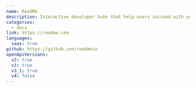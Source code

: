 ```yaml
---
name: ReadMe
description: Interactive developer hubs that help users succeed with your APIs 🦉
categories:
  - docs
link: https://readme.com
languages:
  saas: true
github: https://github.com/readmeio
openApiVersions:
  v2: true
  v3: true
  v3_1: true
  v4: false
---
```

